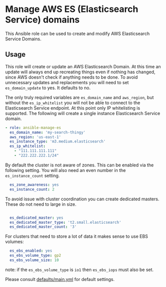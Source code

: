 Manage AWS ES (Elasticsearch Service) domains
=========

This Ansible role can be used to create and modify AWS Elasticsearch Service Domains.

## Usage

This role will create or update an AWS Elasticsearch Domain. At this time an update will always end up recreating things even if nothing has changed, since AWS doesn't check if anything needs to be done. To avoid unnecessary updates and replacements you will need to set `es_domain_update` to yes. It defaults to no.  

The only truly required variables are `es_domain_name` and `aws_region`, but without the `es_ip_whitelist` you will not be able to connect to the Elasticsearch Service endpoint. At this point only IP whitelisting is supported. The following will create a single instance Elasticsearch Service domain.

```yaml
- role: ansible-manage-es
  es_domain_name: 'my-search-thingy'
  aws_region: 'us-east-1'
  es_instance_type: 'm3.medium.elasticsearch'
  es_ip_whitelist:
    - "111.111.111.111"
    - "222.222.222.1/24"
```

By default the cluster is not aware of zones. This can be enabled via the following setting. You will also need an even number in the `es_instance_count` setting.

```yaml
  es_zone_awareness: yes
  es_instance_count: 2
```

To avoid issue with cluster coordination you can create dedicated masters. These do not need to large in size.

```yaml

  es_dedicated_master: yes
  es_dedicated_master_type: 't2.small.elasticsearch'
  es_dedicated_master_count: '3'
```

For clusters that need to store a lot of data it makes sense to use EBS volumes:

```yaml
  es_ebs_enabled: yes
  es_ebs_volume_type: gp2
  es_ebs_volume_size: 10
```

note: if the `es_ebs_volume_type` is `io1` then `es_ebs_iops` must also be set.

Please consult [defaults/main.yml](defaults/main.yml) for default settings.
